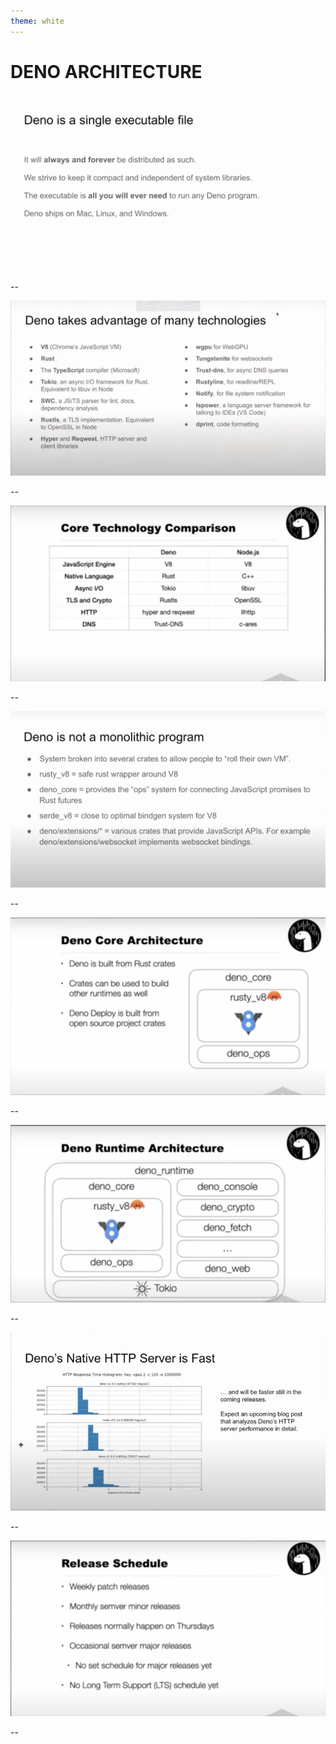 ```yaml
---
theme: white
---
```


# DENO ARCHITECTURE

![Single Exe](arch_01-single-exe.png)

--

![Tecnologies](arch_02-tecnologies.png)

--

![Tech comparison with Node](arch_03-core-tech-comparison.png)

--

![Not Monolitc](arch_04-not-monolitic.png)

--

![deno core rust](arch_05-deno-core.png)

--

![deno runtime rust](arch_06-deno-runtime.png)

--

![Fast HTTP](arch_07-fast-http.png)

--

![Release schedule](arch_08-release-schedule.png)

--
